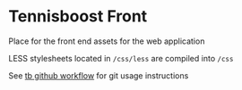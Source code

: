 # Tennisboost Front

Place for the front end assets for the web application

LESS stylesheets located in `/css/less` are compiled into `/css`

See [tb github workflow](tb-github-workflow.md) for git usage instructions
